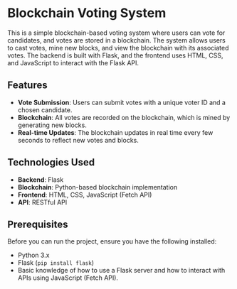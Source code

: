 # Blockchain Voting System

This is a simple blockchain-based voting system where users can vote for candidates, and votes are stored in a blockchain. The system allows users to cast votes, mine new blocks, and view the blockchain with its associated votes. The backend is built with Flask, and the frontend uses HTML, CSS, and JavaScript to interact with the Flask API.

## Features

- **Vote Submission**: Users can submit votes with a unique voter ID and a chosen candidate.
- **Blockchain**: All votes are recorded on the blockchain, which is mined by generating new blocks.
- **Real-time Updates**: The blockchain updates in real time every few seconds to reflect new votes and blocks.

## Technologies Used

- **Backend**: Flask
- **Blockchain**: Python-based blockchain implementation
- **Frontend**: HTML, CSS, JavaScript (Fetch API)
- **API**: RESTful API

## Prerequisites

Before you can run the project, ensure you have the following installed:

- Python 3.x
- Flask (`pip install flask`)
- Basic knowledge of how to use a Flask server and how to interact with APIs using JavaScript (Fetch API).
